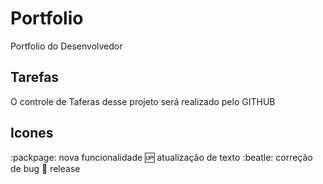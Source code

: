 # Portfolio
Portfolio do Desenvolvedor

## Tarefas 

O controle de Taferas desse projeto será realizado pelo GITHUB

## Icones 

:packpage: nova funcionalidade 
:up: atualização de texto
:beatle: correção de bug
:checkered_flag: release 


